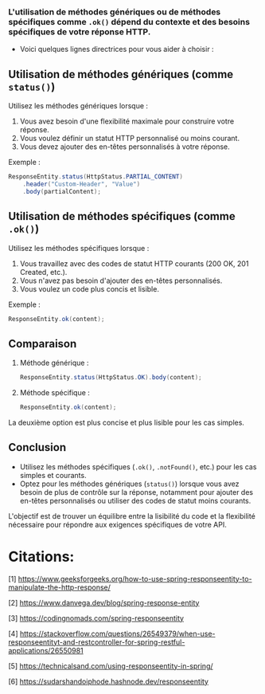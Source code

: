 ### L'utilisation de méthodes génériques ou de méthodes spécifiques comme `.ok()` dépend du contexte et des besoins spécifiques de votre réponse HTTP. 
- Voici quelques lignes directrices pour vous aider à choisir :

## Utilisation de méthodes génériques (comme `status()`)

Utilisez les méthodes génériques lorsque :

1. Vous avez besoin d'une flexibilité maximale pour construire votre réponse.
2. Vous voulez définir un statut HTTP personnalisé ou moins courant.
3. Vous devez ajouter des en-têtes personnalisés à votre réponse.

Exemple :

```java
ResponseEntity.status(HttpStatus.PARTIAL_CONTENT)
    .header("Custom-Header", "Value")
    .body(partialContent);
```

## Utilisation de méthodes spécifiques (comme `.ok()`)

Utilisez les méthodes spécifiques lorsque :

1. Vous travaillez avec des codes de statut HTTP courants (200 OK, 201 Created, etc.).
2. Vous n'avez pas besoin d'ajouter des en-têtes personnalisés.
3. Vous voulez un code plus concis et lisible.

Exemple :

```java
ResponseEntity.ok(content);
```

## Comparaison

1. Méthode générique :
   ```java
   ResponseEntity.status(HttpStatus.OK).body(content);
   ```

2. Méthode spécifique :
   ```java
   ResponseEntity.ok(content);
   ```

La deuxième option est plus concise et plus lisible pour les cas simples.

## Conclusion

- Utilisez les méthodes spécifiques (`.ok()`, `.notFound()`, etc.) pour les cas simples et courants.
- Optez pour les méthodes génériques (`status()`) lorsque vous avez besoin de plus de contrôle sur la réponse, notamment pour ajouter des en-têtes personnalisés ou utiliser des codes de statut moins courants.

L'objectif est de trouver un équilibre entre la lisibilité du code et la flexibilité nécessaire pour répondre aux exigences spécifiques de votre API.

# Citations:

[1] https://www.geeksforgeeks.org/how-to-use-spring-responseentity-to-manipulate-the-http-response/

[2] https://www.danvega.dev/blog/spring-response-entity

[3] https://codingnomads.com/spring-responseentity

[4] https://stackoverflow.com/questions/26549379/when-use-responseentityt-and-restcontroller-for-spring-restful-applications/26550981

[5] https://technicalsand.com/using-responseentity-in-spring/

[6] https://sudarshandoiphode.hashnode.dev/responseentity
